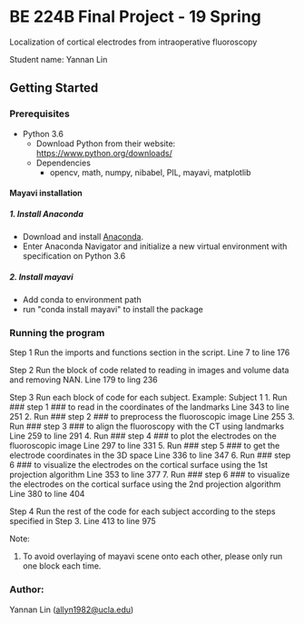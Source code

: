 # BE 224B Final Project - 19 Spring

Localization of cortical electrodes from intraoperative fluoroscopy

Student name: Yannan Lin

## Getting Started

### Prerequisites

- Python 3.6
    - Download Python from their website: https://www.python.org/downloads/
    - Dependencies
        - opencv, math, numpy, nibabel, PIL, mayavi, matplotlib
        
#### Mayavi installation 

##### 1. Install Anaconda
- Download and install [Anaconda](https://www.anaconda.com/download/). 
- Enter Anaconda Navigator and initialize a new virtual environment with specification on Python 3.6
##### 2. Install mayavi
- Add conda to environment path 
- run "conda install mayavi" to install the package

### Running the program
Step 1
Run the imports and functions section in the script.
Line 7 to line 176

Step 2
Run the block of code related to reading in images and volume data and removing NAN. 
Line 179 to ling 236

Step 3 
Run each block of code for each subject.
Example: Subject 1
         1. Run ### step 1 ### to read in the coordinates of the landmarks
         Line 343 to line 251
         2. Run ### step 2 ### to preprocess the fluoroscopic image
         Line 255
         3. Run ### step 3 ### to align the fluoroscopy with the CT using landmarks
         Line 259 to line 291
         4. Run ### step 4 ### to plot the electrodes on the fluoroscopic image
         Line 297 to line 331
         5. Run ### step 5 ### to get the electrode coordinates in the 3D space
         Line 336 to line 347
         6. Run ### step 6 ### to visualize the electrodes on the cortical surface using the 1st projection algorithm
         Line 353 to line 377
         7. Run ### step 6 ### to visualize the electrodes on the cortical surface using the 2nd projection algorithm
         Line 380 to line 404
         
 Step 4 
 Run the rest of the code for each subject according to the steps specified in Step 3.
 Line 413 to line 975
  
Note:
1. To avoid overlaying of mayavi scene onto each other, please only run one block each time.

### Author:
Yannan Lin (allyn1982@ucla.edu)

